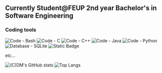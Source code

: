 ## Currently Student@FEUP 2nd year Bachelor's in Software Engineering


<h3 align = "left">Coding tools</h3>

![Code - Bash](https://img.shields.io/badge/Code%3A-Bash-2196F3?logo=gnu-bash&logoColor=ffffff)
![Code - C](https://img.shields.io/badge/Code%3A-C-2196F3?logo=c&logoColor=ffffff)
![Code - C++](https://img.shields.io/badge/Code%3A-C%2B%2B-2196F3?logo=c%2B%2B&logoColor=ffffff)
![Code - Java](https://img.shields.io/badge/Code%3A-Java-2196F3?logo=openjdk&logoColor=ffffff)
![Code - Python](https://img.shields.io/badge/Code%3A-Python-2196F3?logo=python&logoColor=ffffff)
![Database - SQLite](https://img.shields.io/badge/Database-SQLite-2196F3?logo=sqlite&logoColor=ffffff)
![Static Badge](https://img.shields.io/badge/Database-MySQL-blue?logo=mysql)


etc... 







![(C)DM's GitHub stats](https://github-readme-stats-david-ten.vercel.app/api?username=Coutinho-David&theme=dark&show_icons=true)
![Top Langs](https://github-readme-stats-david-ten.vercel.app/api/top-langs/?username=Coutinho-David&layout=compact)


